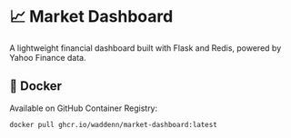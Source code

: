 # 📈 Market Dashboard

A lightweight financial dashboard built with Flask and Redis, powered by Yahoo Finance data.

## 🐋 Docker

Available on GitHub Container Registry:

```bash
docker pull ghcr.io/waddenn/market-dashboard:latest
